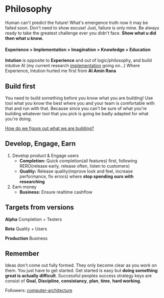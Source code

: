 # Philosophy
Human can't predict the future! What's emergence truth now it may be failed soon. Don't need to show excuse! Just, failure is only mine. Be always ready to take the greatest challenge ever you didn't face. **Show what u did then what u know.**
#### Experience > Implementation > Imagination > Knowledge > Education ####

**Intution** is opposite to **Experience** and out of logic/philosophy, and build intutive AI (my current research [implementation](https://www.youtube.com/watch?v=8nt3edWLgIg) going on...) Where Experience, Intution hurted me first from **Al Amin Rana**

Build first
-----------
You need to build something before you know what you are building! Use tool what you know the best where you and your team is comfortable with that and run with that. Because since you can't be sure of what you're building whatever tool that you pick is going be badly adapted for what you're doing. 

[How do we figure out what we are building?](https://www.youtube.com/watch?v=DFP6UDgVJtE)

Develop, Engage, Earn
---------------------
1. Develop product & Engage users
   - **Completion:** Quick completion(all features) first, following RERO(release early, release often, listen to customers)
   - **Quality:** Release quality(improve look and feel, increase performance, fix errors) where **stop spending ours with researching**
2. Earn money
   - **Business:** Ensure realtime cashflow

Targets from versions
---------------------
**Alpha** Completion + Testers

**Beta** Quality + Users 

**Production** Business

Remember
--------
Ideas don't come out fully formed. They only become clear as you work on them. You just have to get started. Get started is easy but **doing something great is actually difficult**. Successful peoples success strategy keys are  consist of **Goal**, **Discipline**, **consistancy**, **plan**, **time**, **hard working**.

Followers: [computer-architecture](https://github.com/sakib-rahman-bangladesh/computer-architecture/releases/tag/2018.Mar3.1.6.0)
